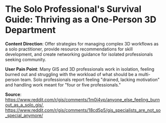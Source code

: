 # The Solo Professional's Survival Guide: Thriving as a One-Person 3D Department

**Content Direction**: Offer strategies for managing complex 3D workflows as a solo practitioner, provide resource recommendations for skill development, and create networking guidance for isolated professionals seeking community.

**User Pain Point**: Many GIS and 3D professionals work in isolation, feeling burned out and struggling with the workload of what should be a multi-person team. Solo professionals report feeling "drained, lacking motivation" and handling work meant for "four or five professionals."

**Source**: https://www.reddit.com/r/gis/comments/1m0i4vp/anyone_else_feeling_burnout_as_a_solo_gis/, https://www.reddit.com/r/gis/comments/18cd5p5/gis_specialists_are_not_so_special_anymore/
